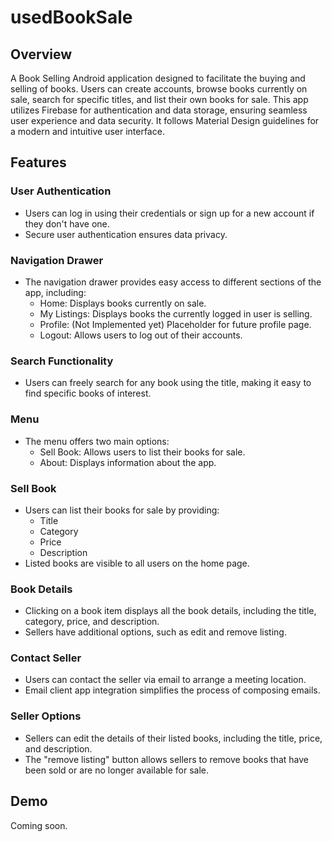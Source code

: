 # usedBookSale

## Overview

A Book Selling Android application designed to facilitate the buying and selling of books. Users can create accounts, browse books currently on sale, search for specific titles, and list their own books for sale. This app utilizes Firebase for authentication and data storage, ensuring seamless user experience and data security. It follows Material Design guidelines for a modern and intuitive user interface.

## Features

### User Authentication

- Users can log in using their credentials or sign up for a new account if they don't have one.
- Secure user authentication ensures data privacy.

### Navigation Drawer

- The navigation drawer provides easy access to different sections of the app, including:
  - Home: Displays books currently on sale.
  - My Listings: Displays books the currently logged in user is selling.
  - Profile: (Not Implemented yet) Placeholder for future profile page.
  - Logout: Allows users to log out of their accounts.

### Search Functionality

- Users can freely search for any book using the title, making it easy to find specific books of interest.

### Menu

- The menu offers two main options:
  - Sell Book: Allows users to list their books for sale.
  - About: Displays information about the app.

### Sell Book

- Users can list their books for sale by providing:
  - Title
  - Category
  - Price
  - Description
- Listed books are visible to all users on the home page.

### Book Details

- Clicking on a book item displays all the book details, including the title, category, price, and description.
- Sellers have additional options, such as edit and remove listing.

### Contact Seller

- Users can contact the seller via email to arrange a meeting location.
- Email client app integration simplifies the process of composing emails.

### Seller Options

- Sellers can edit the details of their listed books, including the title, price, and description.
- The "remove listing" button allows sellers to remove books that have been sold or are no longer available for sale.

## Demo

Coming soon.
